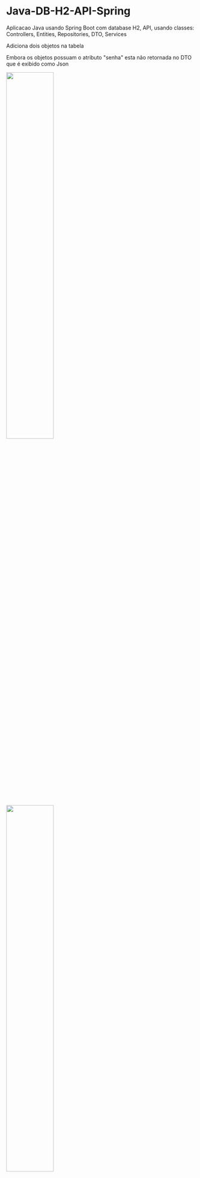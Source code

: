 # Java-DB-H2-API-Spring
Aplicacao Java usando Spring Boot com database H2, API, usando classes: Controllers, Entities, Repositories, DTO, Services
<p>Adiciona dois objetos na tabela</p>
<p>Embora os objetos possuam o atributo "senha" esta não retornada no DTO que é exibido como Json</p>

<img src="https://github.com/JessicaMoreiraS/Java-DB-H2-API-Spring/assets/100448388/66e490ab-97a2-4eac-a618-cbbe809424c3" width="50%">
<img src="https://github.com/JessicaMoreiraS/Java-DB-H2-API-Spring/assets/100448388/8d133c0c-289d-4544-a9dc-2415438d6f7c" width="50%">
<img src="https://github.com/JessicaMoreiraS/Java-DB-H2-API-Spring/assets/100448388/32be4098-90ee-4104-b8b2-fe2425d341b4" width="50%">
